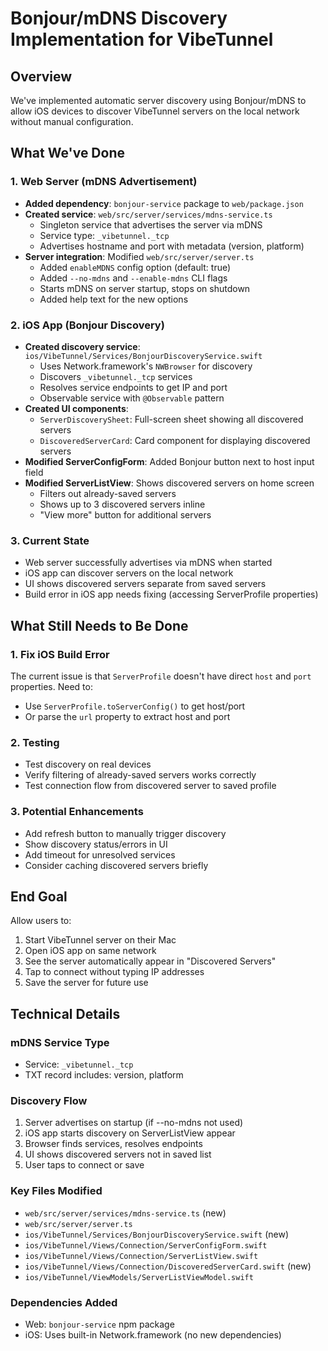 # Bonjour/mDNS Discovery Implementation for VibeTunnel

## Overview
We've implemented automatic server discovery using Bonjour/mDNS to allow iOS devices to discover VibeTunnel servers on the local network without manual configuration.

## What We've Done

### 1. Web Server (mDNS Advertisement)
- **Added dependency**: `bonjour-service` package to `web/package.json`
- **Created service**: `web/src/server/services/mdns-service.ts`
  - Singleton service that advertises the server via mDNS
  - Service type: `_vibetunnel._tcp`
  - Advertises hostname and port with metadata (version, platform)
- **Server integration**: Modified `web/src/server/server.ts`
  - Added `enableMDNS` config option (default: true)
  - Added `--no-mdns` and `--enable-mdns` CLI flags
  - Starts mDNS on server startup, stops on shutdown
  - Added help text for the new options

### 2. iOS App (Bonjour Discovery)
- **Created discovery service**: `ios/VibeTunnel/Services/BonjourDiscoveryService.swift`
  - Uses Network.framework's `NWBrowser` for discovery
  - Discovers `_vibetunnel._tcp` services
  - Resolves service endpoints to get IP and port
  - Observable service with `@Observable` pattern
- **Created UI components**:
  - `ServerDiscoverySheet`: Full-screen sheet showing all discovered servers
  - `DiscoveredServerCard`: Card component for displaying discovered servers
- **Modified ServerConfigForm**: Added Bonjour button next to host input field
- **Modified ServerListView**: Shows discovered servers on home screen
  - Filters out already-saved servers
  - Shows up to 3 discovered servers inline
  - "View more" button for additional servers

### 3. Current State
- Web server successfully advertises via mDNS when started
- iOS app can discover servers on the local network
- UI shows discovered servers separate from saved servers
- Build error in iOS app needs fixing (accessing ServerProfile properties)

## What Still Needs to Be Done

### 1. Fix iOS Build Error
The current issue is that `ServerProfile` doesn't have direct `host` and `port` properties. Need to:
- Use `ServerProfile.toServerConfig()` to get host/port
- Or parse the `url` property to extract host and port

### 2. Testing
- Test discovery on real devices
- Verify filtering of already-saved servers works correctly
- Test connection flow from discovered server to saved profile

### 3. Potential Enhancements
- Add refresh button to manually trigger discovery
- Show discovery status/errors in UI
- Add timeout for unresolved services
- Consider caching discovered servers briefly

## End Goal
Allow users to:
1. Start VibeTunnel server on their Mac
2. Open iOS app on same network
3. See the server automatically appear in "Discovered Servers"
4. Tap to connect without typing IP addresses
5. Save the server for future use

## Technical Details

### mDNS Service Type
- Service: `_vibetunnel._tcp`
- TXT record includes: version, platform

### Discovery Flow
1. Server advertises on startup (if --no-mdns not used)
2. iOS app starts discovery on ServerListView appear
3. Browser finds services, resolves endpoints
4. UI shows discovered servers not in saved list
5. User taps to connect or save

### Key Files Modified
- `web/src/server/services/mdns-service.ts` (new)
- `web/src/server/server.ts`
- `ios/VibeTunnel/Services/BonjourDiscoveryService.swift` (new)
- `ios/VibeTunnel/Views/Connection/ServerConfigForm.swift`
- `ios/VibeTunnel/Views/Connection/ServerListView.swift`
- `ios/VibeTunnel/Views/Connection/DiscoveredServerCard.swift` (new)
- `ios/VibeTunnel/ViewModels/ServerListViewModel.swift`

### Dependencies Added
- Web: `bonjour-service` npm package
- iOS: Uses built-in Network.framework (no new dependencies)